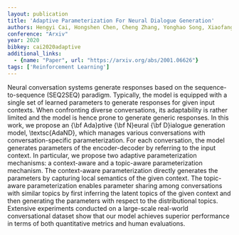 ```yaml
---
layout: publication
title: 'Adaptive Parameterization For Neural Dialogue Generation'
authors: Hengyi Cai, Hongshen Chen, Cheng Zhang, Yonghao Song, Xiaofang Zhao, Dawei Yin
conference: "Arxiv"
year: 2020
bibkey: cai2020adaptive
additional_links:
  - {name: "Paper", url: "https://arxiv.org/abs/2001.06626"}
tags: ['Reinforcement Learning']
---
```

Neural conversation systems generate responses based on the
sequence-to-sequence (SEQ2SEQ) paradigm. Typically, the model is equipped with
a single set of learned parameters to generate responses for given input
contexts. When confronting diverse conversations, its adaptability is rather
limited and the model is hence prone to generate generic responses. In this
work, we propose an \{\bf Ada\}ptive \{\bf N\}eural \{\bf D\}ialogue generation
model, \textsc\{AdaND\}, which manages various conversations with
conversation-specific parameterization. For each conversation, the model
generates parameters of the encoder-decoder by referring to the input context.
In particular, we propose two adaptive parameterization mechanisms: a
context-aware and a topic-aware parameterization mechanism. The context-aware
parameterization directly generates the parameters by capturing local semantics
of the given context. The topic-aware parameterization enables parameter
sharing among conversations with similar topics by first inferring the latent
topics of the given context and then generating the parameters with respect to
the distributional topics. Extensive experiments conducted on a large-scale
real-world conversational dataset show that our model achieves superior
performance in terms of both quantitative metrics and human evaluations.
